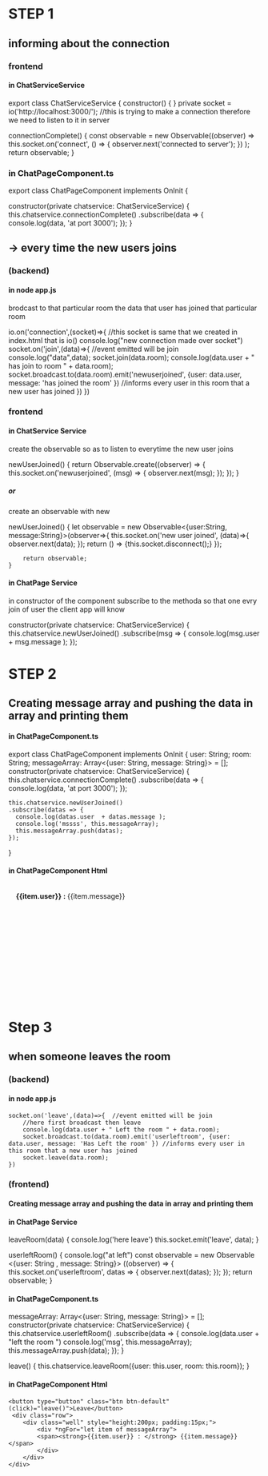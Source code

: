 
# STEP 1

## informing about the connection 

### frontend
#### in ChatServiceService

 export class ChatServiceService {
  constructor() { }
  private socket = io('http://localhost:3000/'); //this is trying to make a connection therefore we need to listen to it in server

  connectionComplete() {
    const observable = new Observable<String>((observer) =>
    this.socket.on('connect', () => {
       observer.next('connected to server');
    })
    );
    return observable;
  }


### in ChatPageComponent.ts

 export class ChatPageComponent implements OnInit {

  constructor(private chatservice: ChatServiceService) {
    this.chatservice.connectionComplete()
    .subscribe(data => {
      console.log(data, 'at port 3000');
    });
  }
 

## -> every time the new users joins

### (backend)
#### in node app.js 
brodcast to that particular room the data that user has joined that particular room

io.on('connection',(socket)=>{ //this socket is same that we created in index.html that is io()
    console.log("new connection made over socket")
    socket.on('join',(data)=>{  //event emitted will be join
        console.log("data",data);
        socket.join(data.room);
        console.log(data.user + " has join to room " + data.room);
        socket.broadcast.to(data.room).emit('newuserjoined', {user:  data.user, message: 'has joined the room' }) //informs every user in this room that a new user has joined
    })
})

### frontend
#### in  ChatService Service 
create the observable so as to listen to everytime the new user joins 

 newUserJoined() {
    return Observable.create((observer) => {
    this.socket.on('newuserjoined', (msg) => {
       observer.next(msg);
    });
   });
  }


#####      or

 create an observable with new 

 newUserJoined()
    {
        let observable = new Observable<{user:String, message:String}>(observer=>{
            this.socket.on('new user joined', (data)=>{
                observer.next(data);
            });
            return () => {this.socket.disconnect();}
        });

        return observable;
    }

#### in  ChatPage Service
in constructor of the component subscribe to the methoda so that one evry join of user the client app will know

constructor(private chatservice: ChatServiceService) {
this.chatservice.newUserJoined()
    .subscribe(msg => {
      console.log(msg.user + msg.message );
    });



# STEP 2
## Creating message array and pushing the data in array and printing them

#### in  ChatPageComponent.ts
export class ChatPageComponent implements OnInit {
  user: String;
  room: String;
  messageArray: Array<{user: String, message: String}> = [];
  constructor(private chatservice: ChatServiceService) {
    this.chatservice.connectionComplete()
    .subscribe(data => {
      console.log(data, 'at port 3000');
    });

    this.chatservice.newUserJoined()
    .subscribe(datas => {
      console.log(datas.user  + datas.message );
      console.log('mssss', this.messageArray);
      this.messageArray.push(datas);
    });
  }

#### in  ChatPageComponent Html
 <div class="row">
        <div class="well" style="height:200px; padding:15px;">
            <div *ngFor="let item of messageArray">
            <span><strong>{{item.user}} : </strong> {{item.message}}</span>
            </div>
        </div>
    </div>


# Step 3
## when someone leaves the room


### (backend)
#### in node app.js 
    socket.on('leave',(data)=>{  //event emitted will be join
        //here first broadcast then leave 
        console.log(data.user + " Left the room " + data.room);
        socket.broadcast.to(data.room).emit('userleftroom', {user:  data.user, message: 'Has Left the room' }) //informs every user in this room that a new user has joined
        socket.leave(data.room);
    })

### (frontend)
#### Creating message array and pushing the data in array and printing them

#### in  ChatPage Service

 leaveRoom(data) {
    console.log('here leave')
    this.socket.emit('leave', data);
  }

  userleftRoom() {
    console.log("at left")
    const observable = new Observable <{user: String , message: String}> ((observer) => {
      this.socket.on('userleftroom', datas => {
        observer.next(datas);
      });
    });
    return observable;
  }


#### in  ChatPageComponent.ts
 messageArray: Array<{user: String, message: String}> = [];
  constructor(private chatservice: ChatServiceService) {
    this.chatservice.userleftRoom()
    .subscribe(data => {
      console.log(data.user + "left the room ")
      console.log('msg', this.messageArray);
      this.messageArray.push(data);
    });
  }


  leave() {
    this.chatservice.leaveRoom({user: this.user, room: this.room});
  }


  #### in  ChatPageComponent Html
    <button type="button" class="btn btn-default" (click)="leave()">Leave</button>
     <div class="row">
        <div class="well" style="height:200px; padding:15px;">
            <div *ngFor="let item of messageArray">
            <span><strong>{{item.user}} : </strong> {{item.message}}</span>
            </div>
        </div>
    </div>    